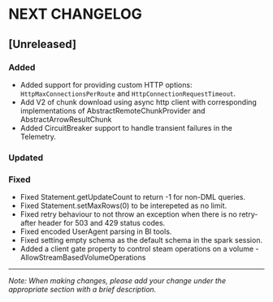 # NEXT CHANGELOG

## [Unreleased]

### Added
- Added support for providing custom HTTP options: `HttpMaxConnectionsPerRoute` and `HttpConnectionRequestTimeout`.
- Add V2 of chunk download using async http client with corresponding implementations of AbstractRemoteChunkProvider and 
AbstractArrowResultChunk
- Added CircuitBreaker support to handle transient failures in the Telemetry.

### Updated

### Fixed
- Fixed Statement.getUpdateCount to return -1 for non-DML queries.
- Fixed Statement.setMaxRows(0) to be interepeted as no limit.
- Fixed retry behaviour to not throw an exception when there is no retry-after header for 503 and 429 status codes.
- Fixed encoded UserAgent parsing in BI tools.
- Fixed setting empty schema as the default schema in the spark session.
- Added a client gate property to control steam operations on a volume - AllowStreamBasedVolumeOperations
---
*Note: When making changes, please add your change under the appropriate section with a brief description.* 
